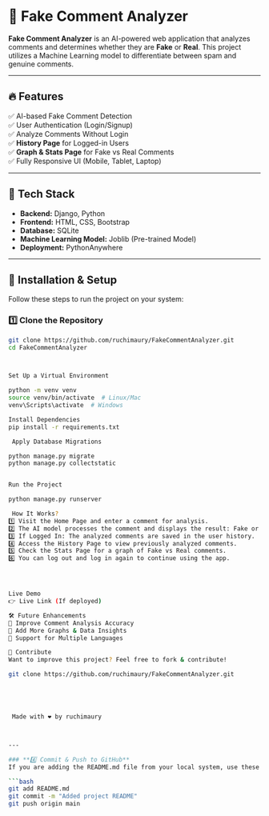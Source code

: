 # 🚀 Fake Comment Analyzer  

**Fake Comment Analyzer** is an AI-powered web application that analyzes comments and determines whether they are **Fake** or **Real**. This project utilizes a Machine Learning model to differentiate between spam and genuine comments.  

---

## 🔥 Features  
✅ AI-based Fake Comment Detection  
✅ User Authentication (Login/Signup)  
✅ Analyze Comments Without Login  
✅ **History Page** for Logged-in Users  
✅ **Graph & Stats Page** for Fake vs Real Comments  
✅ Fully Responsive UI (Mobile, Tablet, Laptop)  

---

## 📌 Tech Stack  
- **Backend:** Django, Python  
- **Frontend:** HTML, CSS, Bootstrap  
- **Database:** SQLite  
- **Machine Learning Model:** Joblib (Pre-trained Model)  
- **Deployment:** PythonAnywhere  

---

## 🚀 Installation & Setup  
Follow these steps to run the project on your system:  

### 1️⃣ **Clone the Repository**  
```bash
git clone https://github.com/ruchimaury/FakeCommentAnalyzer.git
cd FakeCommentAnalyzer



Set Up a Virtual Environment

python -m venv venv
source venv/bin/activate  # Linux/Mac
venv\Scripts\activate  # Windows

Install Dependencies
pip install -r requirements.txt

 Apply Database Migrations

python manage.py migrate
python manage.py collectstatic


Run the Project

python manage.py runserver

 How It Works?
1️⃣ Visit the Home Page and enter a comment for analysis.
2️⃣ The AI model processes the comment and displays the result: Fake or Real.
3️⃣ If Logged In: The analyzed comments are saved in the user history.
4️⃣ Access the History Page to view previously analyzed comments.
5️⃣ Check the Stats Page for a graph of Fake vs Real comments.
6️⃣ You can log out and log in again to continue using the app.




Live Demo
👉 Live Link (If deployed)

🛠️ Future Enhancements
🔹 Improve Comment Analysis Accuracy
🔹 Add More Graphs & Data Insights
🔹 Support for Multiple Languages

📢 Contribute
Want to improve this project? Feel free to fork & contribute!

git clone https://github.com/ruchimaury/FakeCommentAnalyzer.git





 Made with ❤️ by ruchimaury



---

### **4️⃣ Commit & Push to GitHub**  
If you are adding the README.md file from your local system, use these Git commands:  

```bash
git add README.md
git commit -m "Added project README"
git push origin main
